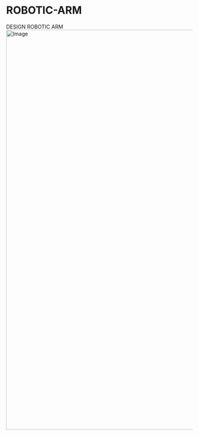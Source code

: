 # ROBOTIC-ARM
DESIGN ROBOTIC ARM
<img width="1920" height="1080" alt="Image" src="https://github.com/user-attachments/assets/677905c0-f1cf-4d39-afa2-1f064c52e181" />
